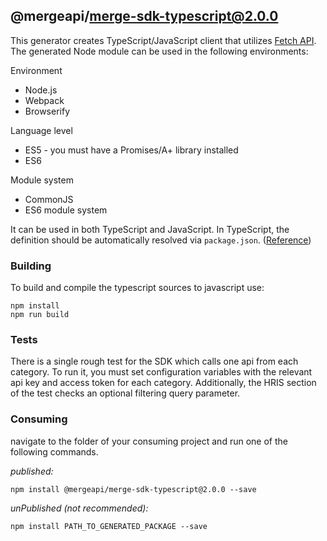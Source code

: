 ## @mergeapi/merge-sdk-typescript@2.0.0

This generator creates TypeScript/JavaScript client that utilizes [Fetch API](https://fetch.spec.whatwg.org/). The generated Node module can be used in the following environments:

Environment
* Node.js
* Webpack
* Browserify

Language level
* ES5 - you must have a Promises/A+ library installed
* ES6

Module system
* CommonJS
* ES6 module system

It can be used in both TypeScript and JavaScript. In TypeScript, the definition should be automatically resolved via `package.json`. ([Reference](http://www.typescriptlang.org/docs/handbook/typings-for-npm-packages.html))

### Building

To build and compile the typescript sources to javascript use:
```
npm install
npm run build
```

### Tests

There is a single rough test for the SDK which calls one api from each category. To run it, you must set 
configuration variables with the relevant api key and access token for each category. Additionally, the HRIS
section of the test checks an optional filtering query parameter.

### Consuming

navigate to the folder of your consuming project and run one of the following commands.

_published:_

```
npm install @mergeapi/merge-sdk-typescript@2.0.0 --save
```

_unPublished (not recommended):_

```
npm install PATH_TO_GENERATED_PACKAGE --save
